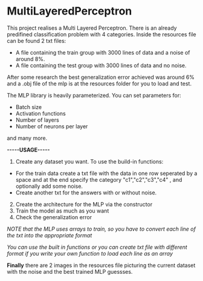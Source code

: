 # MultiLayeredPerceptron
This project realises a Multi Layered Perceptron.
There is an already predifined classification problem with 4 categories.
Inside the resources file can be found 2 txt files:
 * A file containing the train group with 3000 lines of data and a noise of around 8%.
 * A file containing the test group with 3000 lines of data and no noise.

After some research the best generalization error achieved was around 6% and a .obj file of 
the mlp is at the resources folder for you to load and test.

The MLP library is heavily parameterized. You can set parameters for:
 * Batch size
 * Activation functions
 * Number of layers
 * Number of neurons per layer

and many more.

**-----USAGE-----**
1. Create any dataset you want. To use the build-in functions:
 * For the train data create a txt file with the data in one row 
  seperated by a space and at the end specify the category "c1","c2","c3","c4" , and optionally add some noise.
 * Create another txt for the answers with or without noise.
2. Create the architecture for the MLP via the constructor
3. Train the model as much as you want
4. Check the generalization error 

_NOTE that the MLP uses arrays to train, so you have to convert each line of the txt into the appropriate format_

_You can use the built in functions or
you can create txt file with different format if you write your own function to load each line as an array_

**Finally** there are 2 images in the resources file picturing the current dataset with the noise
and the best trained MLP guessses.
